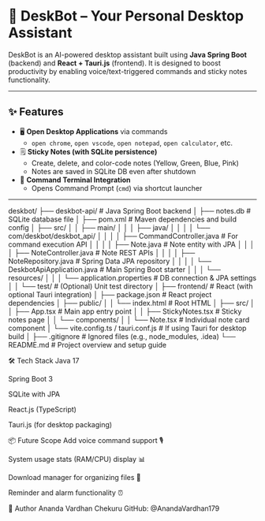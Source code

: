 # 🧠 DeskBot – Your Personal Desktop Assistant

DeskBot is an AI-powered desktop assistant built using **Java Spring Boot** (backend) and **React + Tauri.js** (frontend). It is designed to boost productivity by enabling voice/text-triggered commands and sticky notes functionality.

---

## ✨ Features

- 🖥️ **Open Desktop Applications** via commands  
  - `open chrome`, `open vscode`, `open notepad`, `open calculator`, etc.
- 🗒️ **Sticky Notes (with SQLite persistence)**  
  - Create, delete, and color-code notes (Yellow, Green, Blue, Pink)
  - Notes are saved in SQLite DB even after shutdown
- 📜 **Command Terminal Integration**  
  - Opens Command Prompt (`cmd`) via shortcut launcher

---

deskbot/
├── deskbot-api/                         # Java Spring Boot backend
│   ├── notes.db                         # SQLite database file
│   ├── pom.xml                          # Maven dependencies and build config
│   ├── src/
│   │   ├── main/
│   │   │   ├── java/
│   │   │   │   └── com/deskbot/deskbot_api/
│   │   │   │       ├── CommandController.java     # For command execution API
│   │   │   │       ├── Note.java                  # Note entity with JPA
│   │   │   │       ├── NoteController.java        # Note REST APIs
│   │   │   │       ├── NoteRepository.java        # Spring Data JPA repository
│   │   │   │       └── DeskbotApiApplication.java # Main Spring Boot starter
│   │   │   └── resources/
│   │   │       └── application.properties         # DB connection & JPA settings
│   │   └── test/                                  # (Optional) Unit test directory
│
├── frontend/                           # React (with optional Tauri integration)
│   ├── package.json                    # React project dependencies
│   ├── public/
│   │   └── index.html                  # Root HTML
│   ├── src/
│   │   ├── App.tsx                     # Main app entry point
│   │   ├── StickyNotes.tsx            # Sticky notes page
│   │   └── components/
│   │       └── Note.tsx               # Individual note card component
│   └── vite.config.ts / tauri.conf.js # If using Tauri for desktop build
│
├── .gitignore                          # Ignored files (e.g., node_modules, .idea)
└── README.md                           # Project overview and setup guide






🛠 Tech Stack
Java 17

Spring Boot 3

SQLite with JPA

React.js (TypeScript)

Tauri.js (for desktop packaging)




📦 Future Scope
Add voice command support 🎙️

System usage stats (RAM/CPU) display 📊

Download manager for organizing files 📁

Reminder and alarm functionality ⏰

🙌 Author
Ananda Vardhan Chekuru
GitHub: @AnandaVardhan179
